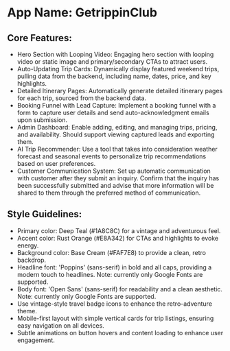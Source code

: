 # **App Name**: GetrippinClub

## Core Features:

- Hero Section with Looping Video: Engaging hero section with looping video or static image and primary/secondary CTAs to attract users.
- Auto-Updating Trip Cards: Dynamically display featured weekend trips, pulling data from the backend, including name, dates, price, and key highlights.
- Detailed Itinerary Pages: Automatically generate detailed itinerary pages for each trip, sourced from the backend data.
- Booking Funnel with Lead Capture: Implement a booking funnel with a form to capture user details and send auto-acknowledgment emails upon submission.
- Admin Dashboard: Enable adding, editing, and managing trips, pricing, and availability. Should support viewing captured leads and exporting them.
- AI Trip Recommender: Use a tool that takes into consideration weather forecast and seasonal events to personalize trip recommendations based on user preferences.
- Customer Communication System: Set up automatic communication with customer after they submit an inquiry. Confirm that the inquiry has been successfully submitted and advise that more information will be shared to them through the preferred method of communication.

## Style Guidelines:

- Primary color: Deep Teal (#1A8C8C) for a vintage and adventurous feel.
- Accent color: Rust Orange (#E8A342) for CTAs and highlights to evoke energy.
- Background color: Base Cream (#FAF7E8) to provide a clean, retro backdrop.
- Headline font: 'Poppins' (sans-serif) in bold and all caps, providing a modern touch to headlines. Note: currently only Google Fonts are supported.
- Body font: 'Open Sans' (sans-serif) for readability and a clean aesthetic. Note: currently only Google Fonts are supported.
- Use vintage-style travel badge icons to enhance the retro-adventure theme.
- Mobile-first layout with simple vertical cards for trip listings, ensuring easy navigation on all devices.
- Subtle animations on button hovers and content loading to enhance user engagement.